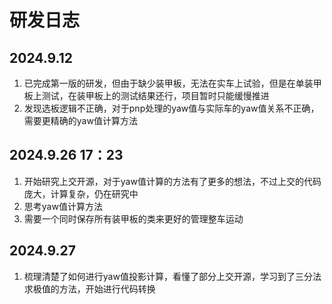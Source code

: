 # 研发日志

## 2024.9.12
1. 已完成第一版的研发，但由于缺少装甲板，无法在实车上试验，但是在单装甲板上测试，在装甲板上的测试结果还行，项目暂时只能缓慢推进
2. 发现选板逻辑不正确，对于pnp处理的yaw值与实际车的yaw值关系不正确，需要更精确的yaw值计算方法

## 2024.9.26 17：23
1. 开始研究上交开源，对于yaw值计算的方法有了更多的想法，不过上交的代码庞大，计算复杂，仍在研究中
2. 思考yaw值计算方法
3. 需要一个同时保存所有装甲板的类来更好的管理整车运动

## 2024.9.27
1. 梳理清楚了如何进行yaw值投影计算，看懂了部分上交开源，学习到了三分法求极值的方法，开始进行代码转换